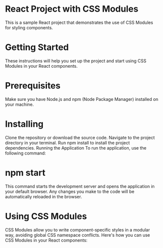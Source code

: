 # React Project with CSS Modules
This is a sample React project that demonstrates the use of CSS Modules for styling components.

# Getting Started
These instructions will help you set up the project and start using CSS Modules in your React components.

# Prerequisites
Make sure you have Node.js and npm (Node Package Manager) installed on your machine.

# Installing
Clone the repository or download the source code.
Navigate to the project directory in your terminal.
Run npm install to install the project dependencies.
Running the Application
To run the application, use the following command:

# npm start
This command starts the development server and opens the application in your default browser. Any changes you make to the code will be automatically reloaded in the browser.

# Using CSS Modules
CSS Modules allow you to write component-specific styles in a modular way, avoiding global CSS namespace conflicts. Here's how you can use CSS Modules in your React components:

